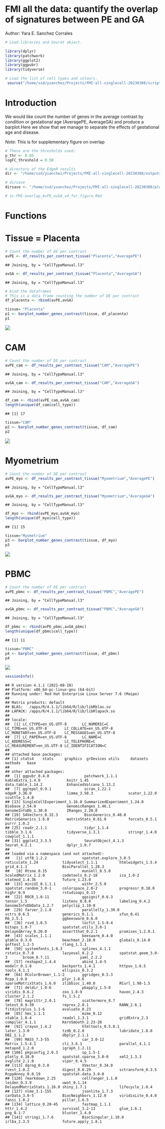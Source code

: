 FMI all the data: quantify the overlap of signatures between PE and GA
================

Author: Yara E. Sanchez Corrales

``` r
# Load libraries and Seurat object.

library(dplyr)
library(patchwork)
library(ggplot2)
library(ggpubr)
library(tidyverse)

# Load the list of cell types and colours.
 source("/home/ssd/ysanchez/Projects/FMI-all-singlecell-20230308/scripts/single-cell-annotation/FMI-celltypes-ordered-list.R")
```

# Introduction

We would like count the number of genes in the average contrast by
condition or gestational age (AveragePE, AverageGA) and produce a
barplot.Here we show that we manage to separate the effects of
gestational age and disease.

*Note*: This is for supplementary figure on overlap

``` r
# These are the thresholds used:
p_thr <- 0.05
logFC_threshold = 0.50

# directory of the EdgeR results
dir <- "/home/ssd/ysanchez/Projects/FMI-all-singlecell-20230308/outputs/EdgeR-single-cell-20240828/EdgeR-single-cell-model2-GA_Condition-20240828/"

# dirsave
dirsave <- "/home/ssd/ysanchez/Projects/FMI-all-singlecell-20230308/plots/20250228_overlap_AvGA_AvPE/"

# sc-FMI-overlap_AvPE_avGA_v4_for_figure.Rmd
```

# Functions

# Tissue = Placenta

``` r
# Count the number of DE per contrast
avPE <- df_results_per_contrast_tissue("Placenta","AveragePE")
```

    ## Joining, by = "CellTypeManual.l3"

``` r
avGA <- df_results_per_contrast_tissue("Placenta","AverageGA")
```

    ## Joining, by = "CellTypeManual.l3"

``` r
# bind the dataframes
# This is a data frame counting the number of DE per contrast
df_placenta <- rbind(avPE,avGA)
```

``` r
tissue= "Placenta"
p1 <- barplot_number_genes_contrast(tissue, df_placenta)
p1
```

![](sc-FMI-overlap_AvPE_avGA_files/figure-gfm/unnamed-chunk-5-1.png)<!-- -->

# CAM

``` r
# Count the number of DE per contrast
avPE_cam <- df_results_per_contrast_tissue("CAM","AveragePE")
```

    ## Joining, by = "CellTypeManual.l3"

``` r
avGA_cam <- df_results_per_contrast_tissue("CAM","AverageGA")
```

    ## Joining, by = "CellTypeManual.l3"

``` r
df_cam <- rbind(avPE_cam,avGA_cam)
length(unique(df_cam$cell_type))
```

    ## [1] 17

``` r
tissue="CAM"
p2 <- barplot_number_genes_contrast(tissue, df_cam)
p2
```

![](sc-FMI-overlap_AvPE_avGA_files/figure-gfm/unnamed-chunk-7-1.png)<!-- -->

# Myometrium

``` r
# Count the number of DE per contrast
avPE_myo <- df_results_per_contrast_tissue("Myometrium","AveragePE")
```

    ## Joining, by = "CellTypeManual.l3"

``` r
avGA_myo <- df_results_per_contrast_tissue("Myometrium","AverageGA")
```

    ## Joining, by = "CellTypeManual.l3"

``` r
df_myo <- rbind(avPE_myo,avGA_myo)
length(unique(df_myo$cell_type))
```

    ## [1] 15

``` r
tissue="Myometrium"
p3 <- barplot_number_genes_contrast(tissue, df_myo)
p3
```

![](sc-FMI-overlap_AvPE_avGA_files/figure-gfm/unnamed-chunk-9-1.png)<!-- -->

# PBMC

``` r
# Count the number of DE per contrast
avPE_pbmc <- df_results_per_contrast_tissue("PBMC","AveragePE")
```

    ## Joining, by = "CellTypeManual.l3"

``` r
avGA_pbmc <- df_results_per_contrast_tissue("PBMC","AverageGA")
```

    ## Joining, by = "CellTypeManual.l3"

``` r
df_pbmc <- rbind(avPE_pbmc,avGA_pbmc)
length(unique(df_pbmc$cell_type))
```

    ## [1] 11

``` r
tissue="PBMC"
p4 <- barplot_number_genes_contrast(tissue, df_pbmc)
p4
```

![](sc-FMI-overlap_AvPE_avGA_files/figure-gfm/unnamed-chunk-11-1.png)<!-- -->

``` r
sessionInfo()
```

    ## R version 4.1.1 (2021-08-10)
    ## Platform: x86_64-pc-linux-gnu (64-bit)
    ## Running under: Red Hat Enterprise Linux Server 7.6 (Maipo)
    ## 
    ## Matrix products: default
    ## BLAS:   /apps/R/4.1.1/lib64/R/lib/libRblas.so
    ## LAPACK: /apps/R/4.1.1/lib64/R/lib/libRlapack.so
    ## 
    ## locale:
    ##  [1] LC_CTYPE=en_US.UTF-8       LC_NUMERIC=C               LC_TIME=en_US.UTF-8        LC_COLLATE=en_US.UTF-8     LC_MONETARY=en_US.UTF-8    LC_MESSAGES=en_US.UTF-8   
    ##  [7] LC_PAPER=en_US.UTF-8       LC_NAME=C                  LC_ADDRESS=C               LC_TELEPHONE=C             LC_MEASUREMENT=en_US.UTF-8 LC_IDENTIFICATION=C       
    ## 
    ## attached base packages:
    ## [1] stats4    stats     graphics  grDevices utils     datasets  methods   base     
    ## 
    ## other attached packages:
    ##  [1] ggpubr_0.4.0                patchwork_1.1.1             kableExtra_1.4.0            knitr_1.45                  data.table_1.14.2           EnhancedVolcano_1.13.2     
    ##  [7] ggrepel_0.9.1               scran_1.22.1                edgeR_3.36.0                limma_3.50.3                scater_1.22.0               scuttle_1.4.0              
    ## [13] SingleCellExperiment_1.16.0 SummarizedExperiment_1.24.0 Biobase_2.54.0              GenomicRanges_1.46.1        GenomeInfoDb_1.30.0         IRanges_2.28.0             
    ## [19] S4Vectors_0.32.3            BiocGenerics_0.40.0         MatrixGenerics_1.6.0        matrixStats_0.61.0          forcats_0.5.1               purrr_1.0.2                
    ## [25] readr_2.1.1                 tidyr_1.1.4                 tibble_3.1.6                tidyverse_1.3.1             stringr_1.4.0               cowplot_1.1.1              
    ## [31] ggplot2_3.3.5               SeuratObject_4.1.3          Seurat_4.2.1                dplyr_1.0.7                
    ## 
    ## loaded via a namespace (and not attached):
    ##   [1] utf8_1.2.2                spatstat.explore_3.0-5    reticulate_1.24           tidyselect_1.1.1          htmlwidgets_1.5.4         grid_4.1.1                BiocParallel_1.28.3      
    ##   [8] Rtsne_0.15                munsell_0.5.0             ScaledMatrix_1.2.0        codetools_0.2-18          ica_1.0-2                 statmod_1.4.36            future_1.23.0            
    ##  [15] miniUI_0.1.1.1            withr_2.5.0               spatstat.random_3.0-1     colorspace_2.0-2          progressr_0.10.0          highr_0.9                 rstudioapi_0.13          
    ##  [22] ROCR_1.0-11               ggsignif_0.6.3            tensor_1.5                listenv_0.8.0             labeling_0.4.2            GenomeInfoDbData_1.2.7    polyclip_1.10-0          
    ##  [29] farver_2.1.0              parallelly_1.30.0         vctrs_0.6.5               generics_0.1.1            xfun_0.41                 R6_2.5.1                  ggbeeswarm_0.6.0         
    ##  [36] rsvd_1.0.5                locfit_1.5-9.4            bitops_1.0-7              spatstat.utils_3.0-1      DelayedArray_0.20.0       assertthat_0.2.1          promises_1.2.0.1         
    ##  [43] scales_1.1.1              beeswarm_0.4.0            gtable_0.3.0              beachmat_2.10.0           globals_0.14.0            goftest_1.2-3             rlang_1.1.1              
    ##  [50] systemfonts_1.0.3         splines_4.1.1             rstatix_0.7.0             lazyeval_0.2.2            spatstat.geom_3.0-3       broom_0.7.11              yaml_2.2.2               
    ##  [57] reshape2_1.4.4            abind_1.4-5               modelr_0.1.8              backports_1.4.1           httpuv_1.6.5              tools_4.1.1               ellipsis_0.3.2           
    ##  [64] RColorBrewer_1.1-2        ggridges_0.5.3            Rcpp_1.0.8                plyr_1.8.6                sparseMatrixStats_1.6.0   zlibbioc_1.40.0           RCurl_1.98-1.5           
    ##  [71] deldir_1.0-6              pbapply_1.5-0             viridis_0.6.2             zoo_1.8-9                 haven_2.4.3               cluster_2.1.2             fs_1.5.2                 
    ##  [78] magrittr_2.0.1            scattermore_0.7           lmtest_0.9-39             reprex_2.0.1              RANN_2.6.1                fitdistrplus_1.1-6        evaluate_0.23            
    ##  [85] hms_1.1.1                 mime_0.12                 xtable_1.8-4              readxl_1.3.1              gridExtra_2.3             compiler_4.1.1            KernSmooth_2.23-20       
    ##  [92] crayon_1.4.2              htmltools_0.5.8.1         later_1.3.0               tzdb_0.2.0                lubridate_1.8.0           DBI_1.1.2                 dbplyr_2.1.1             
    ##  [99] MASS_7.3-55               car_3.0-12                Matrix_1.5-4.1            cli_3.6.1                 parallel_4.1.1            metapod_1.2.0             igraph_1.2.11            
    ## [106] pkgconfig_2.0.3           sp_1.5-1                  plotly_4.10.0             spatstat.sparse_3.0-0     xml2_1.3.3                svglite_2.1.0             vipor_0.4.5              
    ## [113] dqrng_0.3.0               XVector_0.34.0            rvest_1.0.2               digest_0.6.29             sctransform_0.3.5         RcppAnnoy_0.0.19          spatstat.data_3.0-0      
    ## [120] rmarkdown_2.25            cellranger_1.1.0          leiden_0.3.9              uwot_0.1.14               DelayedMatrixStats_1.16.0 shiny_1.7.1               lifecycle_1.0.4          
    ## [127] nlme_3.1-155              jsonlite_1.7.3            carData_3.0-5             BiocNeighbors_1.12.0      viridisLite_0.4.0         fansi_1.0.2               pillar_1.6.5             
    ## [134] lattice_0.20-45           fastmap_1.1.1             httr_1.4.2                survival_3.2-13           glue_1.6.1                png_0.1-7                 bluster_1.4.0            
    ## [141] stringi_1.7.6             BiocSingular_1.10.0       irlba_2.3.5               future.apply_1.8.1
